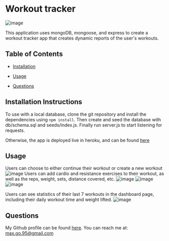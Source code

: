 # Workout tracker

![image](https://user-images.githubusercontent.com/47426171/125017602-1a10d300-e039-11eb-975b-9e0557318ef7.png)



This application uses mongoDB, mongoose, and express to create a workout tracker app that creates dynamic reports of the user's workouts.

## Table of Contents

* [Installation](#installation)

* [Usage](#usage)

* [Questions](#questions)


## Installation Instructions <a name="installation"></a>
To use with a local database, clone the git repository and install the dependencies using ```npm install```. Then create and seed the database with  db/schema.sql and seeds/index.js. Finally run server.js to start listening for requests.

Otherwise, the app is deployed live in heroku, and can be found [here](https://smg061-fitness-tracker.herokuapp.com/)

## Usage <a name="usage"></a>

Users can choose to either continue their workout or create a new workout
![image](https://user-images.githubusercontent.com/47426171/125017602-1a10d300-e039-11eb-975b-9e0557318ef7.png)
Users can add cardio and resistance exercises to their workout, as well as the reps, weight, sets, distance covered, etc.
![image](https://user-images.githubusercontent.com/47426171/125017827-8390e180-e039-11eb-850c-a179cfbae99f.png)
![image](https://user-images.githubusercontent.com/47426171/125017929-b20ebc80-e039-11eb-9e02-e8fc4bbae186.png)
![image](https://user-images.githubusercontent.com/47426171/125017990-ceaaf480-e039-11eb-9819-485a6b081e20.png)

Users can see statistics of their last 7 workouts in the dashboard page, including their daily workout time and weight lifted.
![image](https://user-images.githubusercontent.com/47426171/125017958-bf2bab80-e039-11eb-83d6-0a2e63e98cc0.png)



## Questions <a name="questions"></a>
My Github profile can be found [here](https://github.com/smg061). 
You can reach me at: max.go.95@gmail.com




